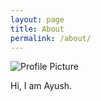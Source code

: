 ```yaml
---
layout: page
title: About
permalink: /about/
---
```


<img src="{{ site.baseurl }}/assets/profile-placeholder.gif" title="Profile Picture" class="profile">

Hi,
I am Ayush.

